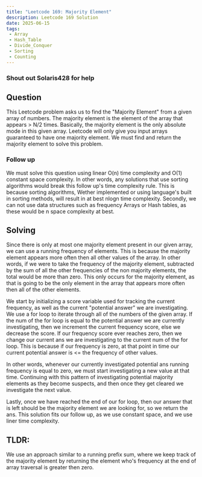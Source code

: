 ```yaml
---
title: "Leetcode 169: Majority Element"
description: Leetcode 169 Solution
date: 2025-06-15
tags:
 - Array
 - Hash_Table
 - Divide_Conquer
 - Sorting
 - Counting
---
```


### Shout out Solaris428 for help

## Question
This Leetcode problem asks us to find the "Majority Element" from a given array of numbers. The majority element is the element of the array that appears > N/2 times. Basically, the majority element is the only absolute mode in this given array. Leetcode will only give you input arrays guaranteed to have one majority element. We must find and return the majority element to solve this problem.

### Follow up
We must solve this question using linear O(n) time complexity and O(1) constant space complexity. In other words, any solutions that use sorting algorithms would break this follow up's time complexity rule. This is because sorting algorithms, Wether implemented or using language's built in sorting methods, will result in at best nlogn time complexity. Secondly, we can not use data structures such as frequency Arrays or Hash tables, as these would be n space complexity at best.

## Solving
Since there is only at most one majority element present in our given array, we can use a running frequency of elements. This is because the majority element appears more often then all other values of the array. In other words, if we were to take the frequency of the majority element, subtracted by the sum of all the other frequencies of the non majority elements, the total would be more than zero. This only occurs for the majority element, as that is going to be the only element in the array that appears more often then all of the other elements.

We start by initializing a score variable used for tracking the current frequency, as well as the current "potential answer" we are investigating. We use a for loop to iterate through all of the numbers of the given array. If the num of the for loop is equal to the potential answer we are currently investigating, then we increment the current frequency score, else we decrease the score. If our frequency score ever reaches zero, then we change our current ans we are investigating to the current num of the for loop. This is because if our frequency is zero, at that point in time our current potential answer is <= the frequency of other values.

In other words, whenever our currently investigated potential ans running frequency is equal to zero, we must start investigating a new value at that time. Continuing with this pattern of investigating potential majority elements as they become suspects, and then once they get cleared we investigate the next value.

Lastly, once we have reached the end of our for loop, then our answer that is left should be the majority element we are looking for, so we return the ans. This solution fits our follow up, as we use constant space, and we use liner time complexity.

## TLDR:
We use an approach similar to a running prefix sum, where we keep track of the majority element by returning the element who's frequency at the end of array traversal is greater then zero.

